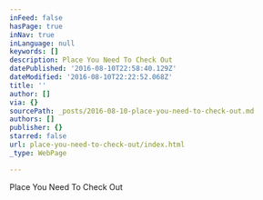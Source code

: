 ```yaml
---
inFeed: false
hasPage: true
inNav: true
inLanguage: null
keywords: []
description: Place You Need To Check Out
datePublished: '2016-08-10T22:58:40.129Z'
dateModified: '2016-08-10T22:22:52.068Z'
title: ''
author: []
via: {}
sourcePath: _posts/2016-08-10-place-you-need-to-check-out.md
authors: []
publisher: {}
starred: false
url: place-you-need-to-check-out/index.html
_type: WebPage

---
```

Place You Need To Check Out